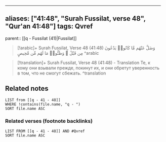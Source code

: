 
---
aliases: ["41:48", "Surah Fussilat, verse 48", "Qur'an 41:48"]
tags: Qvref
---

parent:: [[q - Fussilat (41)|Fussilat]]

> [!arabic]+ Surah Fussilat, Verse 48 (41:48)
> <span class="quran-arabic">وَضَلَّ عَنْهُم مَّا كَانُوا۟ يَدْعُونَ مِن قَبْلُ ۖ وَظَنُّوا۟ مَا لَهُم مِّن مَّحِيصٍ</span>
^arabic

> [!translation]+ Surah Fussilat, Verse 48 (41:48) - Translation
> Те, к кому они взывали прежде, покинут их, и они обретут уверенность в том, что не смогут сбежать.
^translation



## Related notes
```dataview
LIST from [[q - 41 - 48]]
WHERE !contains(file.name, "q - ")
SORT file.name ASC
```

### Related verses (footnote backlinks)
```dataview
LIST FROM [[q - 41 - 48]] AND #Qvref
SORT file.name ASC
```

